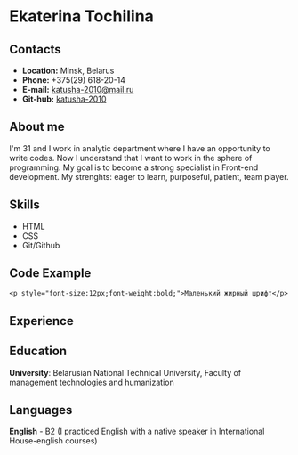 # Ekaterina Tochilina

## Contacts
+ **Location:** Minsk, Belarus
+ **Phone:** +375(29) 618-20-14
+ **E-mail:** katusha-2010@mail.ru
+ **Git-hub:** [katusha-2010](https://github.com/katusha-2010)

## About me
I'm 31 and I work in analytic department where I have an opportunity to write codes. Now I understand that I want to work in the sphere of programming. My goal is to become a strong specialist in Front-end development.
My strenghts: eager to learn, purposeful, patient, team player.

## Skills
+ HTML
+ CSS
+ Git/Github

## Code Example
```
<p style="font-size:12px;font-weight:bold;">Маленький жирный шрифт</p>
```

## Experience

## Education
**University**: Belarusian National Technical University, Faculty of management technologies and humanization

## Languages
**English** - B2 (I practiced English with a native speaker in International House-english courses)